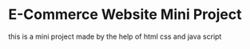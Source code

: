 # E-Commerce Website Mini Project
 this is a mini project made by the help of html css and java script

